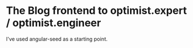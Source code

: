 # The Blog frontend to optimist.expert / optimist.engineer

I've used angular-seed as a starting point.